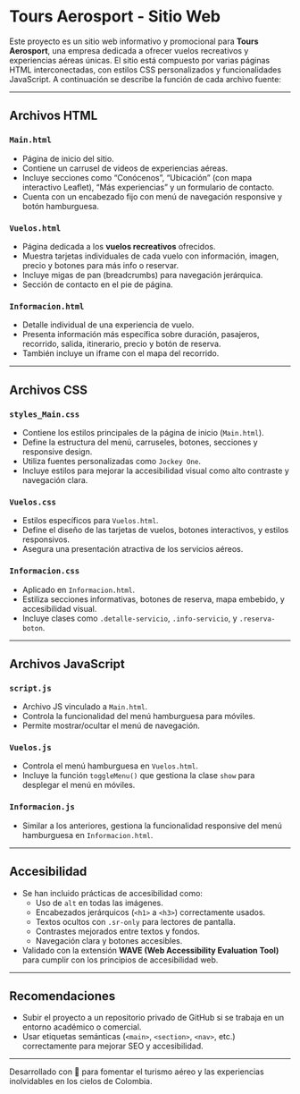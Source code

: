 # Tours Aerosport - Sitio Web

Este proyecto es un sitio web informativo y promocional para **Tours Aerosport**, una empresa dedicada a ofrecer vuelos recreativos y experiencias aéreas únicas. El sitio está compuesto por varias páginas HTML interconectadas, con estilos CSS personalizados y funcionalidades JavaScript. A continuación se describe la función de cada archivo fuente:

---

##  Archivos HTML

### `Main.html`
- Página de inicio del sitio.
- Contiene un carrusel de videos de experiencias aéreas.
- Incluye secciones como “Conócenos”, “Ubicación” (con mapa interactivo Leaflet), “Más experiencias” y un formulario de contacto.
- Cuenta con un encabezado fijo con menú de navegación responsive y botón hamburguesa.

### `Vuelos.html`
- Página dedicada a los **vuelos recreativos** ofrecidos.
- Muestra tarjetas individuales de cada vuelo con información, imagen, precio y botones para más info o reservar.
- Incluye migas de pan (breadcrumbs) para navegación jerárquica.
- Sección de contacto en el pie de página.

### `Informacion.html`
- Detalle individual de una experiencia de vuelo.
- Presenta información más específica sobre duración, pasajeros, recorrido, salida, itinerario, precio y botón de reserva.
- También incluye un iframe con el mapa del recorrido.

---

##  Archivos CSS

### `styles_Main.css`
- Contiene los estilos principales de la página de inicio (`Main.html`).
- Define la estructura del menú, carruseles, botones, secciones y responsive design.
- Utiliza fuentes personalizadas como `Jockey One`.
- Incluye estilos para mejorar la accesibilidad visual como alto contraste y navegación clara.

### `Vuelos.css`
- Estilos específicos para `Vuelos.html`.
- Define el diseño de las tarjetas de vuelos, botones interactivos, y estilos responsivos.
- Asegura una presentación atractiva de los servicios aéreos.

### `Informacion.css`
- Aplicado en `Informacion.html`.
- Estiliza secciones informativas, botones de reserva, mapa embebido, y accesibilidad visual.
- Incluye clases como `.detalle-servicio`, `.info-servicio`, y `.reserva-boton`.

---

##  Archivos JavaScript

### `script.js`
- Archivo JS vinculado a `Main.html`.
- Controla la funcionalidad del menú hamburguesa para móviles.
- Permite mostrar/ocultar el menú de navegación.

### `Vuelos.js`
- Controla el menú hamburguesa en `Vuelos.html`.
- Incluye la función `toggleMenu()` que gestiona la clase `show` para desplegar el menú en móviles.

### `Informacion.js`
- Similar a los anteriores, gestiona la funcionalidad responsive del menú hamburguesa en `Informacion.html`.

---

##  Accesibilidad

- Se han incluido prácticas de accesibilidad como:
  - Uso de `alt` en todas las imágenes.
  - Encabezados jerárquicos (`<h1>` a `<h3>`) correctamente usados.
  - Textos ocultos con `.sr-only` para lectores de pantalla.
  - Contrastes mejorados entre textos y fondos.
  - Navegación clara y botones accesibles.
- Validado con la extensión **WAVE (Web Accessibility Evaluation Tool)** para cumplir con los principios de accesibilidad web.

---

##  Recomendaciones

- Subir el proyecto a un repositorio privado de GitHub si se trabaja en un entorno académico o comercial.
- Usar etiquetas semánticas (`<main>`, `<section>`, `<nav>`, etc.) correctamente para mejorar SEO y accesibilidad.

---

Desarrollado con 💙 para fomentar el turismo aéreo y las experiencias inolvidables en los cielos de Colombia.
